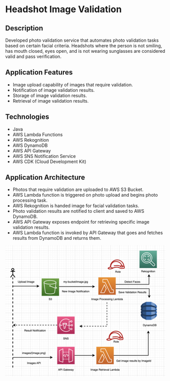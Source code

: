 # Headshot Image Validation

## Description
Developed photo validation service that automates photo validation tasks based on certain facial criteria. 
Headshots where the person is not smiling, has mouth closed, eyes open, and is not wearing sunglasses are considered valid and pass verification.

## Application Features
- Image upload capability of images that require validation.
- Notification of image validation results.
- Storage of image validation results.
- Retrieval of image validation results.

## Technologies
- Java
- AWS Lambda Functions
- AWS Rekognition
- AWS DynamoDB
- AWS API Gateway
- AWS SNS Notification Service
- AWS CDK (Cloud Development Kit)

## Application Architecture
- Photos that require validation are uploaded to AWS S3 Bucket. 
- AWS Lambda function is triggered on photo upload and begins photo processing task.
- AWS Rekognition is handed image for facial validation tasks.
- Photo validation results are notified to client and saved to AWS DynamoDB.
- AWS API Gateway exposes endpoint for retrieving specific image validation results.
- AWS Lambda function is invoked by API Gateway that goes and fetches results from DynamoDB and returns them.

![Application architecture](assets/photo-service.png)

